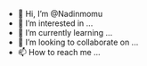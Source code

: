 - 👋 Hi, I’m @Nadinmomu
- 👀 I’m interested in ...
- 🌱 I’m currently learning ...
- 💞️ I’m looking to collaborate on ...
- 📫 How to reach me ...

<!---
Nadinmomu/Nadinmomu is a ✨ special ✨ repository because its `README.md` (this file) appears on your GitHub profile.
You can click the Preview link to take a look at your changes.
--->

